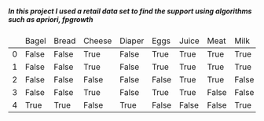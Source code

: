 ##### In this project I used a retail data set to find the support using algorithms such as apriori, fpgrowth

<table>
 <title>Sample of the retail data set after cleaninig</title>
<thead><tr><td></td> <td>Bagel</td>	<td>Bread</td>	<td>Cheese</td>	<td>Diaper</td>	<td>Eggs</td>	<td>Juice</td>	<td>Meat</td>	<td>Milk</td>	<td>Pencil</td></tr></thead>
<tr><td>0</td>	<td>False</td>	<td>False</td>	<td>True</td>	<td>False</td>	<td>True</td>	<td>True</td>	<td>True</td>	<td>True</td>	<td>False</td></tr>
<tr><td>1</td>	<td>False</td>	<td>False</td>	<td>True</td>	<td>False</td>	<td>True</td>	<td>True</td>	<td>True</td>	<td>True</td>	<td>False</td></tr>
<tr><td>2</td>	<td>False</td>	<td>False</td>	<td>False</td>	<td>False</td>	<td>False</td>	<td>True</td>	<td>True</td>	<td>False</td>	<td>True</td></tr>
<tr><td>3</td>	<td>False</td>	<td>False</td>	<td>True</td>	<td>False</td>	<td>True</td>	<td>True</td>	<td>False</td>	<td>False</td>	<td>True</td></tr>
<tr><td>4</td>	<td>True</td>	<td>True</td>	<td>False</td>	<td>True</td>	<td>False</td>	<td>False</td>	<td>False</td>	<td>True</td>	<td>True</td></tr>
</table>

